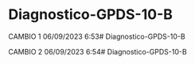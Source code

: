 # Diagnostico-GPDS-10-B


CAMBIO 1
06/09/2023
6:53# Diagnostico-GPDS-10-B


CAMBIO 2
06/09/2023
6:54# Diagnostico-GPDS-10-B